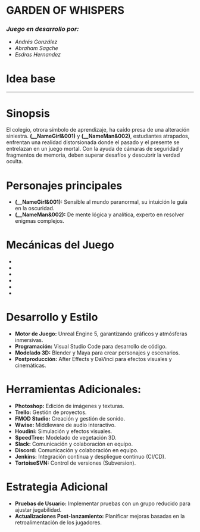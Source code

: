 # GARDEN OF WHISPERS
### *Juego en desarrollo por:*
- *Andrés González*
- *Abraham Sagche*
- *Esdras Hernandez*

# Idea base
---------------------------------------------------------------------------------

# Sinopsis
El colegio, otrora símbolo de aprendizaje, ha caído presa de una alteración siniestra. **(__NameGirl&001)** y **(__NameMan&002)**, estudiantes atrapados, enfrentan una realidad distorsionada donde el pasado y el presente se entrelazan en un juego mortal. Con la ayuda de cámaras de seguridad y fragmentos de memoria, deben superar desafíos y descubrir la verdad oculta.

# Personajes principales
- **(__NameGirl&001):** Sensible al mundo paranormal, su intuición le guía en la oscuridad.
- **(__NameMan&002):** De mente lógica y analítica, experto en resolver enigmas complejos.

# Mecánicas del Juego
-
-
-
-
-
-

# Desarrollo y Estilo
- **Motor de Juego:** Unreal Engine 5, garantizando gráficos y atmósferas inmersivas.
- **Programación:** Visual Studio Code para desarrollo de código.
- **Modelado 3D:** Blender y Maya para crear personajes y escenarios.
- **Postproducción:** After Effects y DaVinci para efectos visuales y cinemáticas.

# Herramientas Adicionales:
- **Photoshop:** Edición de imágenes y texturas.
- **Trello:** Gestión de proyectos.
- **FMOD Studio:** Creación y gestión de sonido.
- **Wwise:** Middleware de audio interactivo.
- **Houdini:** Simulación y efectos visuales.
- **SpeedTree:** Modelado de vegetación 3D.
- **Slack:** Comunicación y colaboración en equipo.
- **Discord:** Comunicación y colaboración en equipo.
- **Jenkins:** Integración continua y despliegue continuo (CI/CD).
- **TortoiseSVN:** Control de versiones (Subversion).

# Estrategia Adicional
- **Pruebas de Usuario:** Implementar pruebas con un grupo reducido para ajustar jugabilidad.
- **Actualizaciones Post-lanzamiento:** Planificar mejoras basadas en la retroalimentación de los jugadores.
